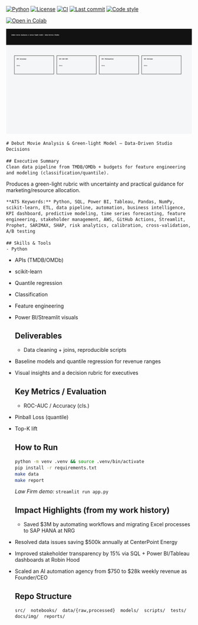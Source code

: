 
<p align="left">
  <a href="https://www.python.org/"><img alt="Python" src="https://img.shields.io/badge/Python-3.11-blue.svg"></a>
  <a href="#"><img alt="License" src="https://img.shields.io/badge/License-MIT-green.svg"></a>
  <a href="https://github.com/emilio027/Microsoft-Film-Studios-Debut-Movie-Analysis-Recommendations/actions"><img alt="CI" src="https://img.shields.io/github/actions/workflow/status/emilio027/Microsoft-Film-Studios-Debut-Movie-Analysis-Recommendations/ci.yml?label=CI"></a>
  <a href="https://github.com/emilio027/Microsoft-Film-Studios-Debut-Movie-Analysis-Recommendations/commits/main"><img alt="Last commit" src="https://img.shields.io/github/last-commit/emilio027/Microsoft-Film-Studios-Debut-Movie-Analysis-Recommendations"></a>
  <a href="#"><img alt="Code style" src="https://img.shields.io/badge/style-ruff-informational"></a>
</p>

[![Open in Colab](https://colab.research.google.com/assets/colab-badge.svg)](https://colab.research.google.com/github/emilio027/Microsoft-Film-Studios-Debut-Movie-Analysis-Recommendations/blob/main/notebooks/quickstart.ipynb)


![Preview](docs/img/preview.png)

    # Debut Movie Analysis & Green-light Model — Data-Driven Studio Decisions

    ## Executive Summary
    Clean data pipeline from TMDB/OMDb + budgets for feature engineering and modeling (classification/quantile).
Produces a green-light rubric with uncertainty and practical guidance for marketing/resource allocation.

    **ATS Keywords:** Python, SQL, Power BI, Tableau, Pandas, NumPy, scikit-learn, ETL, data pipeline, automation, business intelligence, KPI dashboard, predictive modeling, time series forecasting, feature engineering, stakeholder management, AWS, GitHub Actions, Streamlit, Prophet, SARIMAX, SHAP, risk analytics, calibration, cross-validation, A/B testing

    ## Skills & Tools
    - Python
- APIs (TMDB/OMDb)
- scikit-learn
- Quantile regression
- Classification
- Feature engineering
- Power BI/Streamlit visuals

    ## Deliverables
    - Data cleaning + joins, reproducible scripts
- Baseline models and quantile regression for revenue ranges
- Visual insights and a decision rubric for executives

    ## Key Metrics / Evaluation
    - ROC-AUC / Accuracy (cls.)
- Pinball Loss (quantile)
- Top-K lift

    ## How to Run
    ```bash
    python -m venv .venv && source .venv/bin/activate
    pip install -r requirements.txt
    make data
    make report
    ```
    *Law Firm demo:* `streamlit run app.py`

    ## Impact Highlights (from my work history)
    - Saved $3M by automating workflows and migrating Excel processes to SAP HANA at NRG
- Resolved data issues saving $500k annually at CenterPoint Energy
- Improved stakeholder transparency by 15% via SQL + Power BI/Tableau dashboards at Robin Hood
- Scaled an AI automation agency from $750 to $28k weekly revenue as Founder/CEO

    ## Repo Structure
    ```
    src/  notebooks/  data/{raw,processed}  models/  scripts/  tests/  docs/img/  reports/
    ```

